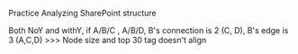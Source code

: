 Practice Analyzing SharePoint structure


Both NoY and withY, if A/B/C , A/B/D, B's connection is 2 (C, D), B's edge is 3 (A,C,D) >>> Node size and top 30 tag doesn't align
